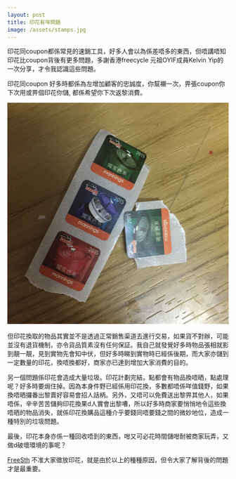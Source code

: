 ```yaml
---
layout: post
title: 印花有咩問題
image: /assets/stamps.jpg
---
```


印花同coupon都係常見的速銷工具，好多人會以為係差唔多的東西，但唔講唔知印花比coupon背後有更多問題，多謝香港freecycle 元祖OYIF成員Kelvin Yip的一次分享，才令我認識這些問題。

印花同coupon 好多時都係為左增加顧客的忠誠度，你幫襯一次，畀張coupon你下次用或畀個印花你儲, 都係希望你下次返黎消費。

![alt text](/assets/stamps.jpg "Coupon Stamp")

但印花換取的物品其實並不是透過正常銷售渠道去進行交易，如果貨不對辦，可能並沒有退貨機制，亦令貨品質素沒有任何保証。我自己就發覺好多時物品張相就影到靚一靚，見到實物先會知中伏，但好多時睇到實物時已經係後期，而大家亦儲到一定數量的印花，換唔換都好，商家亦已達到增加大家消費的目的。

另一個問題係印花會造成大量垃圾。印花計劃完結，點都會有物品換唔晒，點處理呢？好多時要焗住掉。因為本身件野已經係用印花換，多數都唔係咩值錢野，如果換唔晒攞番出黎賣好容易會招人話柄。另外，又唔可以免費送出黎畀其他人，如果唔係，辛辛苦苦儲夠印花換果d人實會出黎嘈，所以好多時商家要悄悄地令這些換唔晒的物品消失，就係印花換購品這種介乎要錢同唔要錢之間的微妙地位，造成一種特別的垃圾問題。

最後，印花本身亦係一種回收唔到的東西，咁又可必花時間儲咁耐被商家玩弄，又做d破壞環境的事呢？

[FreeSth](https://www.freesth.com) 不准大家徵放印花，就是由於以上的種種原因，但令大家了解背後的問題才是最重要。